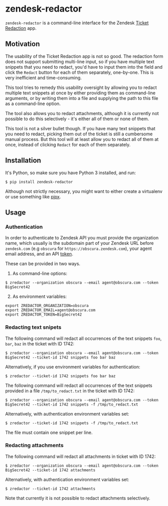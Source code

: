 # zendesk-redactor

`zendesk-redactor` is a command-line interface for the Zendesk [Ticket
Redaction](https://www.zendesk.com/apps/support/ticket-redaction/) app.

## Motivation

The usability of the Ticket Redaction app is not so good. The redaction form does not support submitting multi-line
input, so if you have multiple text snippets that you need to redact, you'd have to input them into the field and click
the `Redact` button for each of them separately, one-by-one. This is very inefficient and time-consuming.

This tool tries to remedy this usability oversight by allowing you to redact multiple text snippets at once by either
providing them as command-line arguments, or by writing them into a file and supplying the path to this file as a
command-line option.

The tool also allows you to redact attachments, although it is currently not possible to do this selectively - it's
either all of them or none of them.

This tool is not a silver bullet though. If you have many text snippets that you need to redact, picking them out of the
ticket is still a cumbersome manual process. But this tool will at least allow you to redact all of them at once,
instead of clicking `Redact` for each of them separately.

## Installation

It's Python, so make sure you have Python 3 installed, and run:

```
$ pip install zendesk-redactor
```

Although not strictly necessary, you might want to either create a virtualenv or use something like
[pipx](https://github.com/pipxproject/pipx).

## Usage

### Authentication

In order to authenticate to Zendesk API you must provide the organization name, which usually is the subdomain part of
your Zendesk URL before `zendesk.com` (e.g `obscura` for `https://obscura.zendesk.com`), your agent email address, and
an API [token](https://developer.zendesk.com/rest_api/docs/support/introduction#using-a-zendesk-api-token).

These can be provided in two ways.

1. As command-line options:

```
$ zredactor --organization obscura --email agent@obscura.com --token BigSecret42
```

2. As environment variables:

```
export ZREDACTOR_ORGANIZATION=obscura
export ZREDACTOR_EMAIL=agent@obscura.com
export ZREDACTOR_TOKEN=BigSecret42
```

### Redacting text snipets

The following command will redact all occurrences of the text snippets `foo`, `bar`, `baz` in the ticket with ID 1742:

```
$ zredactor --organization obscura --email agent@obscura.com --token BigSecret42 --ticket-id 1742 snippets foo bar baz
```

Alternatively, if you use environment variables for authentication:

```
$ zredactor --ticket-id 1742 snippets foo bar baz
```

The following command will redact all occurrences of the text snippets provided in a file `/tmp/to_redact.txt` in the
ticket with ID 1742:

```
$ zredactor --organization obscura --email agent@obscura.com --token BigSecret42 --ticket-id 1742 snippets -f /tmp/to_redact.txt
```

Alternatively, with authentication environment variables set:

```
$ zredactor --ticket-id 1742 snippets -f /tmp/to_redact.txt
```

The file must contain one snippet per line.

### Redacting attachments

The following command will redact all attachments in ticket with ID 1742:

```
$ zredactor --organization obscura --email agent@obscura.com --token BigSecret42 --ticket-id 1742 attachments
```

Alternatively, with authentication environment variables set:

```
$ zredactor --ticket-id 1742 attachments
```

Note that currently it is not possible to redact attachments selectively.
